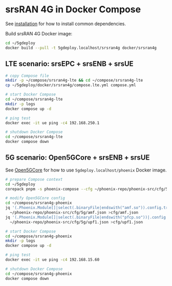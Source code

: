 # srsRAN 4G in Docker Compose

See [installation](INSTALL.md) for how to install common dependencies.

Build srsRAN 4G Docker image:

```bash
cd ~/5gdeploy
docker build --pull -t 5gdeploy.localhost/srsran4g docker/srsran4g
```

## LTE scenario: srsEPC + srsENB + srsUE

```bash
# copy Compose file
mkdir -p ~/compose/srsran4g-lte && cd ~/compose/srsran4g-lte
cp ~/5gdeploy/docker/srsran4g/compose.lte.yml compose.yml

# start Docker Compose
cd ~/compose/srsran4g-lte
mkdir -p logs
docker compose up -d

# ping test
docker exec -it ue ping -c4 192.168.250.1

# shutdown Docker Compose
cd ~/compose/srsran4g-lte
docker compose down
```

## 5G scenario: Open5GCore + srsENB + srsUE

See [Open5GCore](Open5GCore.md) for how to use `5gdeploy.localhost/phoenix` Docker image.

```bash
# prepare Compose context
cd ~/5gdeploy
corepack pnpm -s phoenix-compose --cfg ~/phoenix-repo/phoenix-src/cfg/5g --out ~/compose/srsran4g-phoenix --ran docker/srsran4g/compose.phoenix.yml

# modify Open5GCore config
cd ~/compose/srsran4g-phoenix
jq '(.Phoenix.Module[]|select(.binaryFile|endswith("amf.so")).config.trackingArea[].taiList) |= [{tac:117}]' \
  ~/phoenix-repo/phoenix-src/cfg/5g/amf.json >cfg/amf.json
jq '(.Phoenix.Module[]|select(.binaryFile|endswith("pfcp.so"))|.config.hacks.qfi) |= 1' \
  ~/phoenix-repo/phoenix-src/cfg/5g/upf1.json >cfg/upf1.json

# start Docker Compose
cd ~/compose/srsran4g-phoenix
mkdir -p logs
docker compose up -d

# ping test
docker exec -it ue ping -c4 192.168.15.60

# shutdown Docker Compose
cd ~/compose/srsran4g-phoenix
docker compose down
```
